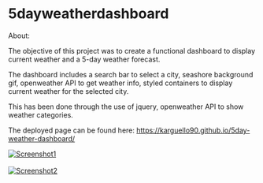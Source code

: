 # 5dayweatherdashboard

About:

The objective of this project was to create a functional dashboard to display current weather and a 5-day weather forecast.

The dashboard includes a search bar to select a city, seashore background gif, openweather API to get weather info,
styled containers to display current weather for the selected city.

This has been done through the use of jquery, openweather API to show weather categories.

The deployed page can be found here: https://karguello90.github.io/5day-weather-dashboard/

<a href="https://postimg.cc/14PSTTSc" target="_blank"><img src="https://i.postimg.cc/14PSTTSc/Screenshot1.png" alt="Screenshot1"/></a><br/><br/>
<a href="https://postimg.cc/grDpPDk9" target="_blank"><img src="https://i.postimg.cc/grDpPDk9/Screenshot2.png" alt="Screenshot2"/></a><br/><br/>
